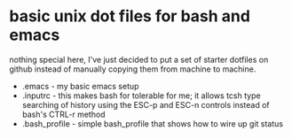 # basic unix dot files for bash and emacs

nothing special here, I've just decided to put a set of starter
dotfiles on github instead of manually copying them from machine
to machine.

 - .emacs        - my basic emacs setup
 - .inputrc      - this makes bash for tolerable for me; it allows
                   tcsh type searching of history using the ESC-p
                   and ESC-n controls instead of bash's CTRL-r method
 - .bash_profile - simple bash_profile that shows how to wire up
                   git status


